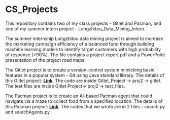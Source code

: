 # CS_Projects
This repository contains two of my class projects - Gitlet and Pacman, and one of my summer intern project - Longzhitou_Data_Mining_Intern.

The summer internship Longzhitou data mining project is aimed to increase the marketing campaign efficiency of a balanced fund through building machine learning models to identify target customers with high probability of response (>90%). The file contains a project report pdf and a PowerPoint presentation of the project road maps. 



The Gitlet project is to create a version-control system mimicking basic features in a popular system - Git using Java standard library.
The details of this Gitlet project: [**Link**](https://cs61bl.org/su22/projects/gitlet/).
The code are inside Gitlet_Project -> proj2 -> gitlet. The test files are inside Gitlet Project-> proj2 -> test_files.  

The Pacman project is to create an AI-based Pacman agent that could navigate via a maze to collect food from a specified location.
The details of this Pacman project: [**Link**](https://sites.wustl.edu/amtabakhi/project1-search-2/).
The codes that we wrote are in 2 files - search.py and searchAgents.py
